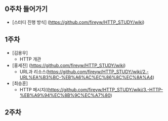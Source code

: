 ## 0주차 들어가기 
- [스터디 진행 방식] (https://github.com/fireyw/HTTP_STUDY/wiki)

## 1주차
- [김용우]
    - HTTP 개관
- [홍세진] (https://github.com/fireyw/HTTP_STUDY/wiki)
    - URL과 리소스(https://github.com/fireyw/HTTP_STUDY/wiki/2.-URL%EA%B3%BC-%EB%A6%AC%EC%86%8C%EC%8A%A4)
- [최승훈] 
    - HTTP 메시지((https://github.com/fireyw/HTTP_STUDY/wiki/3.-HTTP-%EB%A9%94%EC%8B%9C%EC%A7%80)

## 2주차

